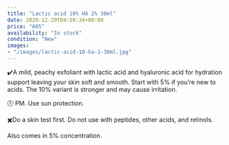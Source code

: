 ```yaml
---
title: "Lactic acid 10% HA 2% 30ml"
date: 2020-12-29T04:59:34+00:00
price: "605"
availability: "In stock"
condition: "New"
images:
- "/images/lactic-acid-10-ha-2-30ml.jpg"
---
```



✔️A mild, peachy exfoliant with lactic acid and hyaluronic acid for hydration support leaving your skin soft and smooth. Start with 5% if you’re new to acids. The 10% variant is stronger and may cause irritation.

🕖 PM. Use sun protection.

✖️Do a skin test first. Do not use with peptides, other acids, and retinols.

Also comes in 5% concentration.
